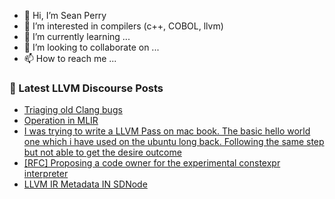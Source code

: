 - 👋 Hi, I’m Sean Perry
- 👀 I’m interested in compilers (c++, COBOL, llvm)
- 🌱 I’m currently learning ...
- 💞️ I’m looking to collaborate on ...
- 📫 How to reach me ...

<!---
s66perry/s66perry is a ✨ special ✨ repository because its `README.md` (this file) appears on your GitHub profile.
You can click the Preview link to take a look at your changes.
--->
### 📕 Latest LLVM Discourse Posts

<!-- DISCOURSE-LLVM:START -->
- [Triaging old Clang bugs](https://discourse.llvm.org/t/triaging-old-clang-bugs/71590#post_1)
- [Operation in MLIR](https://discourse.llvm.org/t/operation-in-mlir/71508#post_5)
- [I was trying to write a LLVM Pass on mac book. The basic hello world one which i have used on the ubuntu long back. Following the same step but not able to get the desire outcome](https://discourse.llvm.org/t/i-was-trying-to-write-a-llvm-pass-on-mac-book-the-basic-hello-world-one-which-i-have-used-on-the-ubuntu-long-back-following-the-same-step-but-not-able-to-get-the-desire-outcome/71589#post_1)
- [[RFC] Proposing a code owner for the experimental constexpr interpreter](https://discourse.llvm.org/t/rfc-proposing-a-code-owner-for-the-experimental-constexpr-interpreter/71514#post_7)
- [LLVM IR Metadata IN SDNode](https://discourse.llvm.org/t/llvm-ir-metadata-in-sdnode/71585#post_1)
<!-- DISCOURSE-LLVM:END -->
